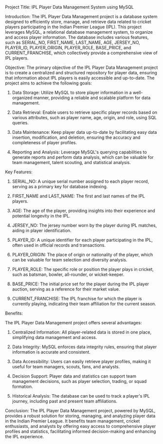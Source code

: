 Project Title: IPL Player Data Management System using MySQL

Introduction:
The IPL Player Data Management project is a database system designed to efficiently store, manage, and retrieve data related to cricket players participating in the Indian Premier League (IPL). This project leverages MySQL, a relational database management system, to organize and access player information. The database includes various features, such as SERIAL_NO, FIRST_NAME, LAST_NAME, AGE, JERSEY_NO, PLAYER_ID, PLAYER_ORIGIN, PLAYER_ROLE, BASE_PRICE, and CURRENT_FRANCHISE, which collectively provide a comprehensive view of IPL players.

Objective:
The primary objective of the IPL Player Data Management project is to create a centralized and structured repository for player data, ensuring that information about IPL players is easily accessible and up-to-date. The project aims to achieve the following goals:

1. Data Storage: Utilize MySQL to store player information in a well-organized manner, providing a reliable and scalable platform for data management.

2. Data Retrieval: Enable users to retrieve specific player records based on various attributes, such as player name, age, origin, and role, using SQL queries.

3. Data Maintenance: Keep player data up-to-date by facilitating easy data insertion, modification, and deletion, ensuring the accuracy and completeness of player profiles.

4. Reporting and Analysis: Leverage MySQL's querying capabilities to generate reports and perform data analysis, which can be valuable for team management, talent scouting, and statistical analysis.

Key Features:

1. SERIAL_NO: A unique serial number assigned to each player record, serving as a primary key for database indexing.

2. FIRST_NAME and LAST_NAME: The first and last names of the IPL players.

3. AGE: The age of the player, providing insights into their experience and potential longevity in the IPL.

4. JERSEY_NO: The jersey number worn by the player during IPL matches, aiding in player identification.

5. PLAYER_ID: A unique identifier for each player participating in the IPL, often used in official records and transactions.

6. PLAYER_ORIGIN: The place of origin or nationality of the player, which can be valuable for team selection and diversity analysis.

7. PLAYER_ROLE: The specific role or position the player plays in cricket, such as batsman, bowler, all-rounder, or wicket-keeper.

8. BASE_PRICE: The initial price set for the player during the IPL player auction, serving as a reference for their market value.

9. CURRENT_FRANCHISE: The IPL franchise for which the player is currently playing, indicating their team affiliation for the current season.

Benefits:

The IPL Player Data Management project offers several advantages:

1. Centralized Information: All player-related data is stored in one place, simplifying data management and access.

2. Data Integrity: MySQL enforces data integrity rules, ensuring that player information is accurate and consistent.

3. Data Accessibility: Users can easily retrieve player profiles, making it useful for team managers, scouts, fans, and analysts.

4. Decision Support: Player data and statistics can support team management decisions, such as player selection, trading, or squad formation.

5. Historical Analysis: The database can be used to track a player's IPL journey, including past and present team affiliations.

Conclusion:
The IPL Player Data Management project, powered by MySQL, provides a robust solution for storing, managing, and analyzing player data in the Indian Premier League. It benefits team management, cricket enthusiasts, and analysts by offering easy access to comprehensive player profiles and statistics, facilitating informed decision-making and enhancing the IPL experience.
